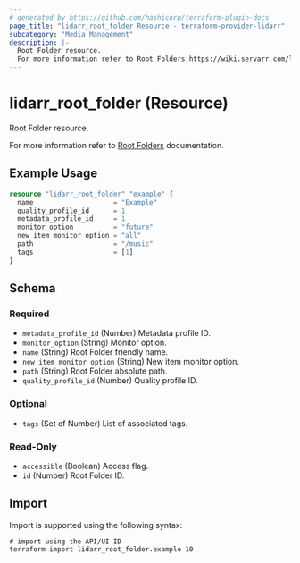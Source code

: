 ```yaml
---
# generated by https://github.com/hashicorp/terraform-plugin-docs
page_title: "lidarr_root_folder Resource - terraform-provider-lidarr"
subcategory: "Media Management"
description: |-
  Root Folder resource.
  For more information refer to Root Folders https://wiki.servarr.com/lidarr/settings#root-folders documentation.
---
```


# lidarr_root_folder (Resource)

<!-- subcategory:Media Management -->Root Folder resource.
For more information refer to [Root Folders](https://wiki.servarr.com/lidarr/settings#root-folders) documentation.

## Example Usage

```terraform
resource "lidarr_root_folder" "example" {
  name                    = "Example"
  quality_profile_id      = 1
  metadata_profile_id     = 1
  monitor_option          = "future"
  new_item_monitor_option = "all"
  path                    = "/music"
  tags                    = [1]
}
```

<!-- schema generated by tfplugindocs -->
## Schema

### Required

- `metadata_profile_id` (Number) Metadata profile ID.
- `monitor_option` (String) Monitor option.
- `name` (String) Root Folder friendly name.
- `new_item_monitor_option` (String) New item monitor option.
- `path` (String) Root Folder absolute path.
- `quality_profile_id` (Number) Quality profile ID.

### Optional

- `tags` (Set of Number) List of associated tags.

### Read-Only

- `accessible` (Boolean) Access flag.
- `id` (Number) Root Folder ID.

## Import

Import is supported using the following syntax:

```shell
# import using the API/UI ID
terraform import lidarr_root_folder.example 10
```
